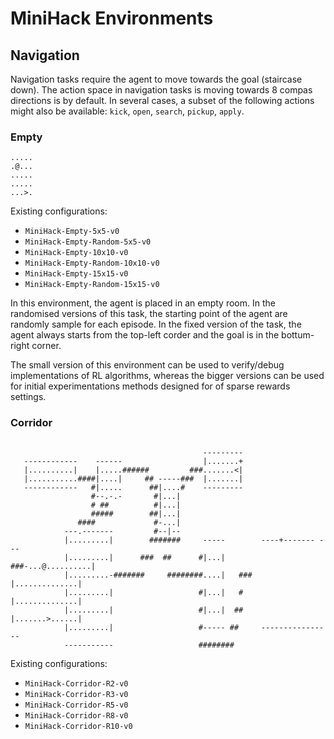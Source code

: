 # MiniHack Environments

## Navigation

Navigation tasks require the agent to move towards the goal (staircase down). The action space in navigation tasks is moving towards 8 compas directions is by default. In several cases, a subset of the following actions might also be available: `kick`, `open`, `search`, `pickup`, `apply`.
### Empty


```
.....
.@...
.....
.....
...>.
```

Existing configurations:
- `MiniHack-Empty-5x5-v0`
- `MiniHack-Empty-Random-5x5-v0`
- `MiniHack-Empty-10x10-v0`
- `MiniHack-Empty-Random-10x10-v0`
- `MiniHack-Empty-15x15-v0`
- `MiniHack-Empty-Random-15x15-v0`

In this environment, the agent is placed in an empty room. In the randomised versions of this task, the starting point of the agent are randomly sample for each episode. In the fixed version of the task, the agent always starts from the top-left corder and the goal is in the bottum-right corner. 

The small version of this environment can be used to verify/debug implementations of RL algorithms, whereas the bigger versions can be used for initial experimentations methods designed for of sparse rewards settings. 

### Corridor

```

                                           ---------
   ------------    ------                  |.......+
   |..........|    |.....######         ###.......<|
   |...........####|....|     ## -----###  |.......|
   ------------   #|.....      ##|....#    ---------
                  #--.-.-       #|...|
                  # ##          #|...|
                  #####        ##|...|
               ####             #-...|
            ---.-------         #--|--
            |.........|        #######     -----        ----+------- ---
            |.........|      ###  ##      #|...|     ###-...@..........|
            |.........-#######     ########....|   ###  |..............|
            |.........|                   #|...|   #    |..............|
            |.........|                   #|...|  ##    |.......>......|
            |.........|                   #----- ##     ----------------
            -----------                   ########

```

Existing configurations:
- `MiniHack-Corridor-R2-v0`
- `MiniHack-Corridor-R3-v0`
- `MiniHack-Corridor-R5-v0`
- `MiniHack-Corridor-R8-v0`
- `MiniHack-Corridor-R10-v0`
